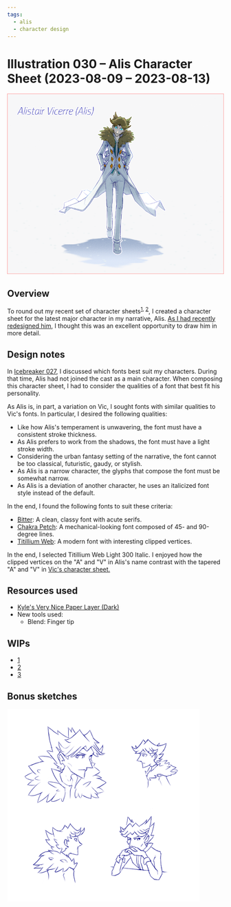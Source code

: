 ```yaml
---
tags:
  - alis
  - character design
---
```


# Illustration 030 – Alis Character Sheet (2023-08-09 – 2023-08-13)

<img src="assets/2023-08-09_image-086.png">

## Overview

To round out my recent set of character sheets<sup>[1](2023-07-08_illustration-022_character-sheet.md), [2](2023-08-06_illustration-029_character-sheet.md)</sup>, I created a character sheet for the latest major character in my narrative, Alis. [As I had recently redesigned him,](../2023-q2/2023-06-14_illustration-021_alis.md) I thought this was an excellent opportunity to draw him in more detail.

## Design notes

In [Icebreaker 027](../2022-h2/2022-10-11_icebreaker-024-025-026-027.md), I discussed which fonts best suit my characters. During that time, Alis had not joined the cast as a main character. When composing this character sheet, I had to consider the qualities of a font that best fit his personality.

As Alis is, in part, a variation on Vic, I sought fonts with similar qualities to Vic's fonts. In particular, I desired the following qualities:

- Like how Alis's temperament is unwavering, the font must have a consistent stroke thickness.
- As Alis prefers to work from the shadows, the font must have a light stroke width.
- Considering the urban fantasy setting of the narrative, the font cannot be too classical, futuristic, gaudy, or stylish.
- As Alis is a narrow character, the glyphs that compose the font must be somewhat narrow.
- As Alis is a deviation of another character, he uses an italicized font style instead of the default.

In the end, I found the following fonts to suit these criteria:

- [Bitter](https://fonts.google.com/specimen/Bitter): A clean, classy font with acute serifs.
- [Chakra Petch](https://fonts.google.com/specimen/Chakra+Petch): A mechanical-looking font composed of 45- and 90-degree lines.
- [Titillium Web](https://fonts.google.com/specimen/Titillium+Web): A modern font with interesting clipped vertices.

In the end, I selected Titillium Web Light 300 Italic. I enjoyed how the clipped vertices on the "A" and "V" in Alis's name contrast with the tapered "A" and "V" in [Vic's character sheet.](2023-07-08_illustration-022_character-sheet.md)

## Resources used

- [Kyle's Very Nice Paper Layer (Dark)](https://kyletwebster.gumroad.com/l/ZHvXw)
- New tools used:
  - Blend: Finger tip

## WIPs

- [1](https://cdn.discordapp.com/attachments/1031694106717589544/1139019708130148412/image.png)
- [2](https://cdn.discordapp.com/attachments/1031694106717589544/1139386604570546206/image.png)
- [3](https://cdn.discordapp.com/attachments/1031694106717589544/1140335808793038898/image.png)

## Bonus sketches

<img src="assets/2023-08-12_image-087.png">
